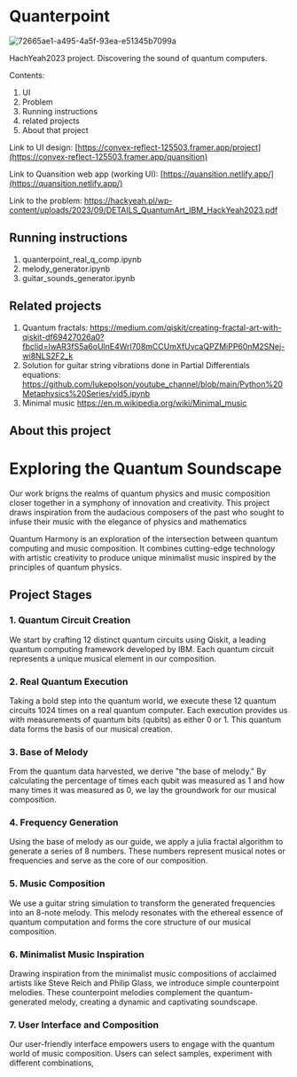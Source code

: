 # Quanterpoint
![72665ae1-a495-4a5f-93ea-e51345b7099a](https://github.com/kmazrolina/Quanterpoint/assets/121491288/28523215-be33-4746-88c5-15a03def1251)

HachYeah2023 project. Discovering the sound of quantum computers.

Contents:
1. UI
2. Problem
3. Running instructions
4. related projects
5. About that project

Link to UI design:
[https://convex-reflect-125503.framer.app/project](https://convex-reflect-125503.framer.app/quansition)

Link to Quansition web app (working UI):
[https://quansition.netlify.app/](https://quansition.netlify.app/)


Link to the problem:
https://hackyeah.pl/wp-content/uploads/2023/09/DETAILS_QuantumArt_IBM_HackYeah2023.pdf

## Running instructions
1. quanterpoint_real_q_comp.ipynb
2. melody_generator.ipynb
3. guitar_sounds_generator.ipynb

## Related projects
1. Quantum fractals: https://medium.com/qiskit/creating-fractal-art-with-qiskit-df69427026a0?fbclid=IwAR3fS5a6oUlnE4Wrl708mCCUmXfUvcaQPZMiPP60nM2SNej-wi8NLS2F2_k
2. Solution for guitar string vibrations done in Partial Differentials equations: https://github.com/lukepolson/youtube_channel/blob/main/Python%20Metaphysics%20Series/vid5.ipynb
3. Minimal music https://en.m.wikipedia.org/wiki/Minimal_music

## About this project

# Exploring the Quantum Soundscape

Our work brigns the realms of quantum physics and music composition closer together in a symphony of innovation and creativity. This project draws inspiration from the audacious composers of the past who sought to infuse their music with the elegance of physics and mathematics

Quantum Harmony is an exploration of the intersection between quantum computing and music composition. It combines cutting-edge technology with artistic creativity to produce unique minimalist music inspired by the principles of quantum physics.

## Project Stages

### 1. Quantum Circuit Creation

We start by crafting 12 distinct quantum circuits using Qiskit, a leading quantum computing framework developed by IBM. Each quantum circuit represents a unique musical element in our composition.

### 2. Real Quantum Execution

Taking a bold step into the quantum world, we execute these 12 quantum circuits 1024 times on a real quantum computer. Each execution provides us with measurements of quantum bits (qubits) as either 0 or 1. This quantum data forms the basis of our musical creation.

### 3. Base of Melody

From the quantum data harvested, we derive "the base of melody." By calculating the percentage of times each qubit was measured as 1 and how many times it was measured as 0, we lay the groundwork for our musical composition.

### 4. Frequency Generation

Using the base of melody as our guide, we apply a julia fractal algorithm to generate a series of 8 numbers. These numbers represent musical notes or frequencies and serve as the core of our composition.

### 5. Music Composition

We use a guitar string simulation to transform the generated frequencies into an 8-note melody. This melody resonates with the ethereal essence of quantum computation and forms the core structure of our musical composition.

### 6. Minimalist Music Inspiration

Drawing inspiration from the minimalist music compositions of acclaimed artists like Steve Reich and Philip Glass, we introduce simple counterpoint melodies. These counterpoint melodies complement the quantum-generated melody, creating a dynamic and captivating soundscape.

### 7. User Interface and Composition

Our user-friendly interface empowers users to engage with the quantum world of music composition. Users can select samples, experiment with different combinations,



